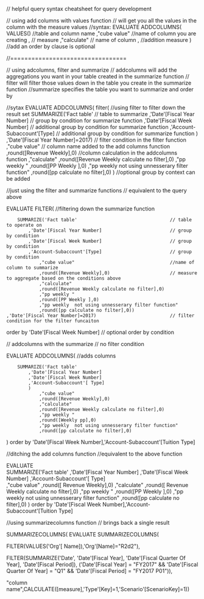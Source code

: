 // helpful query syntax cheatsheet for query development



// using add columns with values function
// will get you all the values in the column with the measure values
//syntax:
EVALUATE
ADDCOLUMNS(
	VALUES()  //table and column name
	,"cube value" //name of column you are creating
	, // measure
	,"calculate" // name of column
	, //addition measure
	)
//add an order by clause is optional	
	
	
//=================================

// using adcolumns, filter and summarize
// addcolumns will add the aggregations you want in your table created in the summarize function
// filter will filter those values down in the table you create in the summarize function
//summarize specifies the table you want to summarize and order by



//sytax
EVALUATE
ADDCOLUMNS(
	filter(														//using filter to filter down the result set
		SUMMARIZE('Fact table'				// table to summarize
			,'Date'[Fiscal Year Number]							// group by condition for summarize function
			,'Date'[Fiscal Week Number]							// additional group by condition for summarize function
			,'Account-Subaccount'[Type]					// additional group by condition for summarize function
			)
			,'Date'[Fiscal Year Number]=2017)					// filter condition in the filter function
				,"cube value"									// column name added to the add columns function
				,round([Revenue Weekly],0)					//column calculation in the addcolumns function
				,"calculate"
				,round([Revenue Weekly calculate no filter],0)
				,"pp weekly "
				,round([PP Weekly ],0)
				,"pp weekly  not using unnesserary filter function"
				,round([pp  calculate no filter],0)
)
//optional group by context can be added



//just using the filter and summarize functions
// equivalent to the query above


EVALUATE
FILTER(															//filtering down the summarize function
	
		SUMMARIZE('Fact table'									// table to operate on 
			,'Date'[Fiscal Year Number]							// group by condition	
			,'Date'[Fiscal Week Number]							// group by condition
			,'Account-Subaccount'[Type]							// group by condition
				,"cube value"									//name of column to summarize		
				,round([Revenue Weekly],0)						// measure to aggregate based on the conditions above
				,"calculate"
				,round([Revenue Weekly calculate no filter],0)
				,"pp weekly "
				,round([PP Weekly ],0)
				,"pp weekly  not using unnesserary filter function"
				,round([pp calculate no filter],0))
	,'Date'[Fiscal Year Number]=2017)							// filter condition for the filter funcaiton			
order by 'Date'[Fiscal Week Number]								// optional order by condition



// addcolumns with the summarize
// no filter condition



EVALUATE
ADDCOLUMNS(													//adds columns
	
		SUMMARIZE('Fact table'
			,'Date'[Fiscal Year Number]
			,'Date'[Fiscal Week Number]
			,'Account-Subaccount'[ Type]
			)
				,"cube value"
				,round([Revenue Weekly],0)
				,"calculate"
				,round([Revenue Weekly calculate no filter],0)
				,"pp weekly "
				,round([Weekly pp],0)
				,"pp weekly  not using unnesserary filter function"
				,round([pp calculate no filter],0)
)
order by 'Date'[Fiscal Week Number],'Account-Subaccount'[Tuition Type]


//ditching the add columns function
//equivalent to the above function


EVALUATE	
		SUMMARIZE('Fact table'
			,'Date'[Fiscal Year Number]
			,'Date'[Fiscal Week Number]
			,'Account-Subaccount'[ Type]			
				,"cube value"
				,round([ Revenue Weekly],0)
				,"calculate"
				,round([ Revenue Weekly calculate no filter],0)
				,"pp weekly "
				,round([PP Weekly ],0)
				,"pp weekly  not using unnesserary filter function"
				,round([pp  calculate no filter],0)
				)
order by 'Date'[Fiscal Week Number],'Account-Subaccount'[Tuition Type]



//using summarizecolumns function
// brings back a single result

SUMMARIZECOLUMNS(
EVALUATE SUMMARIZECOLUMNS(

FILTER(VALUES('Org'[ Name]),'Org'[Name]="R2d2"),

FILTER(SUMMARIZE('Date', 'Date'[Fiscal Year], 'Date'[Fiscal Quarter Of Year], 'Date'[Fiscal Period]), ('Date'[Fiscal Year] = "FY2017" && 'Date'[Fiscal Quarter Of Year] = "Q1" && 'Date'[Fiscal Period] = "FY2017 P01")),

"column name",CALCULATE([measure],'Type'[Key]=1,'Scenario'[ScenarioKey]=1))

